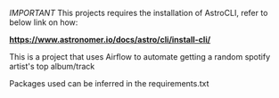 *IMPORTANT* This projects requires the installation of AstroCLI, refer to below link on how:

**https://www.astronomer.io/docs/astro/cli/install-cli/**

This is a project that uses Airflow to automate getting a random spotify artist's top album/track

Packages used can be inferred in the requirements.txt
